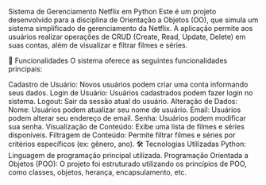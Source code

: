 Sistema de Gerenciamento Netflix em Python
Este é um projeto desenvolvido para a disciplina de Orientação a Objetos (OO), que simula um sistema simplificado de gerenciamento da Netflix. A aplicação permite aos usuários realizar operações de CRUD (Create, Read, Update, Delete) em suas contas, além de visualizar e filtrar filmes e séries.

🚀 Funcionalidades
O sistema oferece as seguintes funcionalidades principais:

Cadastro de Usuário: Novos usuários podem criar uma conta informando seus dados.
Login de Usuário: Usuários cadastrados podem fazer login no sistema.
Logout: Sair da sessão atual do usuário.
Alteração de Dados:
Nome: Usuários podem atualizar seu nome de usuário.
Email: Usuários podem alterar seu endereço de email.
Senha: Usuários podem modificar sua senha.
Visualização de Conteúdo: Exibe uma lista de filmes e séries disponíveis.
Filtragem de Conteúdo: Permite filtrar filmes e séries por critérios específicos (ex: gênero, ano).
🛠️ Tecnologias Utilizadas
Python: Linguagem de programação principal utilizada.
Programação Orientada a Objetos (POO): O projeto foi estruturado utilizando os princípios de POO, como classes, objetos, herança, encapsulamento, etc.
